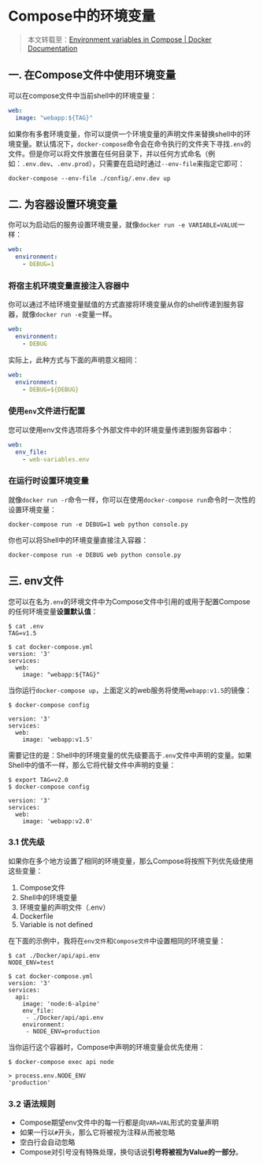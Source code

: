 # Compose中的环境变量

> 本文转载至：[Environment variables in Compose | Docker Documentation](https://docs.docker.com/compose/environme)

## 一. 在Compose文件中使用环境变量

可以在compose文件中当前shell中的环境变量：

```yaml
web:
  image: "webapp:${TAG}"
```

如果你有多套环境变量，你可以提供一个环境变量的声明文件来替换shell中的环境变量。默认情况下，`docker-compose`命令会在命令执行的文件夹下寻找`.env`的文件。但是你可以将文件放置在任何目录下，并以任何方式命名（例如：`.env.dev`、`.env.prod`），只需要在启动时通过`--env-file`来指定它即可：

```shell
docker-compose --env-file ./config/.env.dev up 
```

## 二. 为容器设置环境变量

你可以为启动后的服务设置环境变量，就像`docker run -e VARIABLE=VALUE`一样：

```yaml
web:
  environment:
    - DEBUG=1
```

### 将宿主机环境变量直接注入容器中

你可以通过不给环境变量赋值的方式直接将环境变量从你的shell传递到服务容器，就像`docker run -e`变量一样。

```yaml
web:
  environment:
    - DEBUG
```

实际上，此种方式与下面的声明意义相同：

```yaml
web:
  environment:
    - DEBUG=${DEBUG}
```

### 使用`env`文件进行配置

您可以使用env文件选项将多个外部文件中的环境变量传递到服务容器中：

```yaml
web:
  env_file:
    - web-variables.env
```

### 在运行时设置环境变量

就像`docker run -r`命令一样，你可以在使用`docker-compose run`命令时一次性的设置环境变量：

```shell
docker-compose run -e DEBUG=1 web python console.py
```

你也可以将Shell中的环境变量直接注入容器：

```shell
docker-compose run -e DEBUG web python console.py
```

## 三. env文件

您可以在名为`.env`的环境文件中为Compose文件中引用的或用于配置Compose的任何环境变量**设置默认值**：

```shell
$ cat .env
TAG=v1.5

$ cat docker-compose.yml
version: '3'
services:
  web:
    image: "webapp:${TAG}"
```

当你运行`docker-compose up`，上面定义的web服务将使用`webapp:v1.5`的镜像：

```shell
$ docker-compose config

version: '3'
services:
  web:
    image: 'webapp:v1.5'
```

需要记住的是：Shell中的环境变量的优先级要高于`.env`文件中声明的变量。如果Shell中的值不一样，那么它将代替文件中声明的变量：

```shell
$ export TAG=v2.0
$ docker-compose config

version: '3'
services:
  web:
    image: 'webapp:v2.0'
```

### 3.1 优先级

如果你在多个地方设置了相同的环境变量，那么Compose将按照下列优先级使用这些变量：

1. Compose文件
2. Shell中的环境变量
3. 环境变量的声明文件（.env）
4. Dockerfile
5. Variable is not defined

在下面的示例中，我将在`env文件`和`Compose文件`中设置相同的环境变量：

```shell
$ cat ./Docker/api/api.env
NODE_ENV=test

$ cat docker-compose.yml
version: '3'
services:
  api:
    image: 'node:6-alpine'
    env_file:
     - ./Docker/api/api.env
    environment:
     - NODE_ENV=production
```

当你运行这个容器时，Compose中声明的环境变量会优先使用：

```shell
$ docker-compose exec api node

> process.env.NODE_ENV
'production'
```

### 3.2 语法规则

- Compose期望env文件中的每一行都是向`VAR=VAL`形式的变量声明
- 如果一行以`#`开头，那么它将被视为注释从而被忽略
- 空白行会自动忽略
- Compose对引号没有特殊处理，换句话说**引号将被视为Value的一部分**。